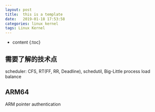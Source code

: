 ```yaml
---
layout: post
title:  this is a template
date:   2019-01-18 17:53:58
categories: linux kernel
tags: Linux Kernel
---
```


* content
{:toc}


## 需要了解的技术点

scheduler: CFS, RT(FF, RR, Deadline), schedutil, Big-Little
process load balance

## ARM64

ARM pointer authentication
